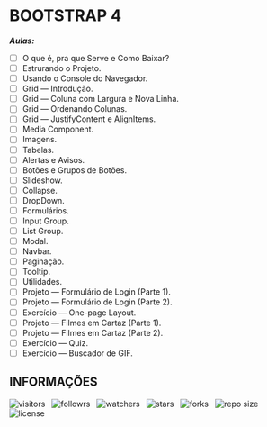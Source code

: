# BOOTSTRAP 4

***Aulas:***

- [ ] O que é, pra que Serve e Como Baixar?
- [ ] Estrurando o Projeto.
- [ ] Usando o Console do Navegador.
- [ ] Grid — Introdução.
- [ ] Grid — Coluna com Largura e Nova Linha.
- [ ] Grid — Ordenando Colunas.
- [ ] Grid — JustifyContent e AlignItems.
- [ ] Media Component.
- [ ] Imagens.
- [ ] Tabelas.
- [ ] Alertas e Avisos.
- [ ] Botões e Grupos de Botões.
- [ ] Slideshow.
- [ ] Collapse.
- [ ] DropDown.
- [ ] Formulários.
- [ ] Input Group.
- [ ] List Group.
- [ ] Modal.
- [ ] Navbar.
- [ ] Paginação.
- [ ] Tooltip.
- [ ] Utilidades.
- [ ] Projeto — Formulário de Login (Parte 1).
- [ ] Projeto — Formulário de Login (Parte 2).
- [ ] Exercício — One-page Layout.
- [ ] Projeto — Filmes em Cartaz (Parte 1).
- [ ] Projeto — Filmes em Cartaz (Parte 2).
- [ ] Exercício — Quiz.
- [ ] Exercício — Buscador de GIF.

## INFORMAÇÕES

![visitors](https://visitor-badge.glitch.me/badge?page_id=Devsgeeknerd.bootstrap4-front-end-zp "Total de Visitas")
&nbsp;
![followrs](https://img.shields.io/github/followers/Devsgeeknerd?style=social "Total de Seguidores")
&nbsp;
![watchers](https://img.shields.io/github/watchers/Devsgeeknerd/bootstrap4-front-end-zp?style=social "Total de Observadores")
&nbsp;
![stars](https://img.shields.io/github/stars/Devsgeeknerd/bootstrap4-front-end-zp?style=social "Total de Estrelas Recebidas")
&nbsp;
![forks](https://img.shields.io/github/forks/Devsgeeknerd/bootstrap4-front-end-zp?style=social "Total de Forks")
&nbsp;
![repo size](https://img.shields.io/github/repo-size/Devsgeeknerd/bootstrap4-front-end-zp?style=social "Tamanho do Repositório")
&nbsp;
![license](https://img.shields.io/github/license/Devsgeeknerd/bootstrap4-front-end-zp?style=social "Licença do Repositório")

